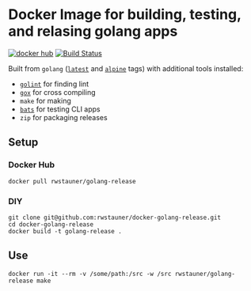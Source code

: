 # Docker Image for building, testing, and relasing golang apps

[![docker hub](https://img.shields.io/badge/docker-golang--release-blue.svg)](https://hub.docker.com/r/rwstauner/golang-release)
[![Build Status](https://travis-ci.org/rwstauner/docker-golang-release.svg?branch=master)](https://travis-ci.org/rwstauner/docker-golang-release)

Built from `golang` ([`latest`][latest] and [`alpine`][alpine] tags) with additional tools installed:

- [`golint`][golint] for finding lint
- [`gox`][gox]  for cross compiling
- `make` for making
- [`bats`][bats] for testing CLI apps
- `zip`  for packaging releases

## Setup

### Docker Hub

    docker pull rwstauner/golang-release

### DIY

    git clone git@github.com:rwstauner/docker-golang-release.git
    cd docker-golang-release
    docker build -t golang-release .

## Use

    docker run -it --rm -v /some/path:/src -w /src rwstauner/golang-release make

[golint]: https://github.com/golang/lint
[gox]: https://github.com/mitchellh/gox
[bats]: https://github.com/sstephenson/bats
[latest]: https://github.com/rwstauner/docker-golang-release/blob/master/latest/Dockerfile
[alpine]: https://github.com/rwstauner/docker-golang-release/blob/master/alpine/Dockerfile
